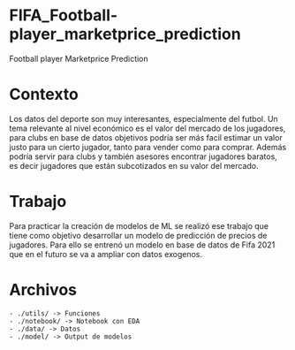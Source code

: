 # FIFA_Football-player_marketprice_prediction

Football player Marketprice Prediction

# Contexto

Los datos del deporte son muy interesantes, especialmente del futbol. Un tema relevante al nivel económico es el valor del mercado de los jugadores, 
para clubs en base de datos objetivos podría ser más facil estimar un valor justo para un cierto jugador, tanto para vender como para comprar. 
Además podría servir para clubs y también asesores encontrar jugadores baratos, es decir jugadores que están subcotizados en su valor del mercado.

# Trabajo

Para practicar la creación de modelos de ML se realizó ese trabajo que tiene como objetivo desarrollar un modelo de predicción de precios de jugadores.
Para ello se entrenó un modelo en base de datos de Fifa 2021 que en el futuro se va a ampliar con datos exogenos.

# Archivos
    - ./utils/ -> Funciones
    - ./notebook/ -> Notebook con EDA
    - ./data/ -> Datos
    - ./model/ -> Output de modelos
